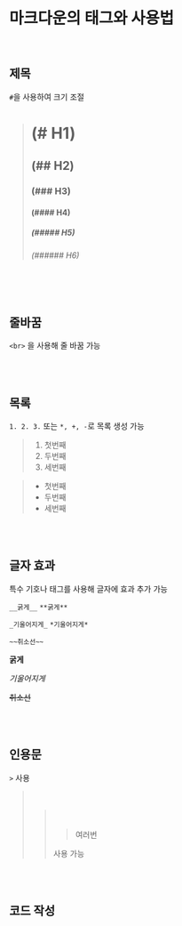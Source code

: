 # 마크다운의 태그와 사용법

<br>

## 제목

`#`을 사용하여 크기 조절

> # (# H1)
> ## (## H2)
> ### (### H3)
> #### (#### H4)
> ##### (##### H5)
> ###### (###### H6)

<br><br>

## 줄바꿈

`<br>` 을 사용해 줄 바꿈 가능

<br><br>

## 목록

`1. 2. 3.` 또는 `*, +, -`로 목록 생성 가능

> 1. 첫번째
> 2. 두번째
> 3. 세번째

> + 첫번째
> + 두번째
> + 세번째

<br><br>

## 글자 효과

특수 기호나 태그를 사용해 글자에 효과 추가 가능

`__굵게__` `**굵게**`

`_기울어지게_` `*기울어지게*`

`~~취소선~~`

**굵게**

*기울어지게*

~~취소선~~

<br><br>

## 인용문

`>` 사용

> 　
>>  　
>>> 여러번 
>>>  
>> 사용
> 가능 

<br><br>

## 코드 작성



